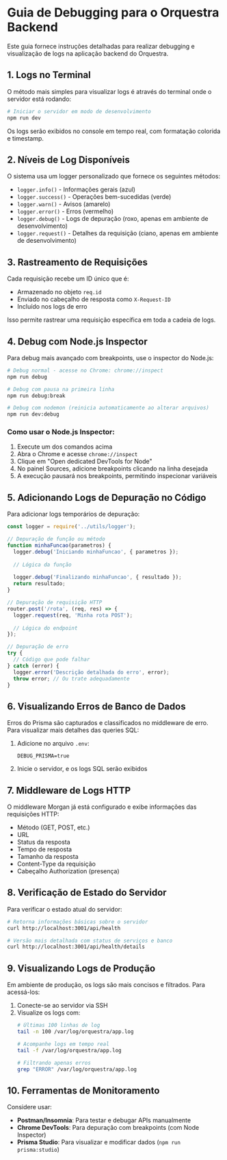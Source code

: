 # Guia de Debugging para o Orquestra Backend

Este guia fornece instruções detalhadas para realizar debugging e visualização de logs na aplicação backend do Orquestra.

## 1. Logs no Terminal

O método mais simples para visualizar logs é através do terminal onde o servidor está rodando:

```bash
# Iniciar o servidor em modo de desenvolvimento
npm run dev
```

Os logs serão exibidos no console em tempo real, com formatação colorida e timestamp.

## 2. Níveis de Log Disponíveis

O sistema usa um logger personalizado que fornece os seguintes métodos:

- `logger.info()` - Informações gerais (azul)
- `logger.success()` - Operações bem-sucedidas (verde)
- `logger.warn()` - Avisos (amarelo)
- `logger.error()` - Erros (vermelho)
- `logger.debug()` - Logs de depuração (roxo, apenas em ambiente de desenvolvimento)
- `logger.request()` - Detalhes da requisição (ciano, apenas em ambiente de desenvolvimento)

## 3. Rastreamento de Requisições

Cada requisição recebe um ID único que é:
- Armazenado no objeto `req.id`
- Enviado no cabeçalho de resposta como `X-Request-ID`
- Incluído nos logs de erro

Isso permite rastrear uma requisição específica em toda a cadeia de logs.

## 4. Debug com Node.js Inspector

Para debug mais avançado com breakpoints, use o inspector do Node.js:

```bash
# Debug normal - acesse no Chrome: chrome://inspect
npm run debug

# Debug com pausa na primeira linha
npm run debug:break

# Debug com nodemon (reinicia automaticamente ao alterar arquivos)
npm run dev:debug
```

### Como usar o Node.js Inspector:

1. Execute um dos comandos acima
2. Abra o Chrome e acesse `chrome://inspect`
3. Clique em "Open dedicated DevTools for Node"
4. No painel Sources, adicione breakpoints clicando na linha desejada
5. A execução pausará nos breakpoints, permitindo inspecionar variáveis

## 5. Adicionando Logs de Depuração no Código

Para adicionar logs temporários de depuração:

```javascript
const logger = require('../utils/logger');

// Depuração de função ou método
function minhaFuncao(parametros) {
  logger.debug('Iniciando minhaFuncao', { parametros });
  
  // Lógica da função
  
  logger.debug('Finalizando minhaFuncao', { resultado });
  return resultado;
}

// Depuração de requisição HTTP
router.post('/rota', (req, res) => {
  logger.request(req, 'Minha rota POST');
  
  // Lógica do endpoint
});

// Depuração de erro
try {
  // Código que pode falhar
} catch (error) {
  logger.error('Descrição detalhada do erro', error);
  throw error; // Ou trate adequadamente
}
```

## 6. Visualizando Erros de Banco de Dados

Erros do Prisma são capturados e classificados no middleware de erro. Para visualizar mais detalhes das queries SQL:

1. Adicione no arquivo `.env`:
   ```
   DEBUG_PRISMA=true
   ```

2. Inicie o servidor, e os logs SQL serão exibidos

## 7. Middleware de Logs HTTP

O middleware Morgan já está configurado e exibe informações das requisições HTTP:

- Método (GET, POST, etc.)
- URL
- Status da resposta
- Tempo de resposta
- Tamanho da resposta
- Content-Type da requisição
- Cabeçalho Authorization (presença)

## 8. Verificação de Estado do Servidor

Para verificar o estado atual do servidor:

```bash
# Retorna informações básicas sobre o servidor
curl http://localhost:3001/api/health

# Versão mais detalhada com status de serviços e banco
curl http://localhost:3001/api/health/details
```

## 9. Visualizando Logs de Produção

Em ambiente de produção, os logs são mais concisos e filtrados. Para acessá-los:

1. Conecte-se ao servidor via SSH
2. Visualize os logs com:
   ```bash
   # Últimas 100 linhas de log
   tail -n 100 /var/log/orquestra/app.log
   
   # Acompanhe logs em tempo real
   tail -f /var/log/orquestra/app.log
   
   # Filtrando apenas erros
   grep "ERROR" /var/log/orquestra/app.log
   ```

## 10. Ferramentas de Monitoramento

Considere usar:

- **Postman/Insomnia**: Para testar e debugar APIs manualmente
- **Chrome DevTools**: Para depuração com breakpoints (com Node Inspector)
- **Prisma Studio**: Para visualizar e modificar dados (`npm run prisma:studio`) 